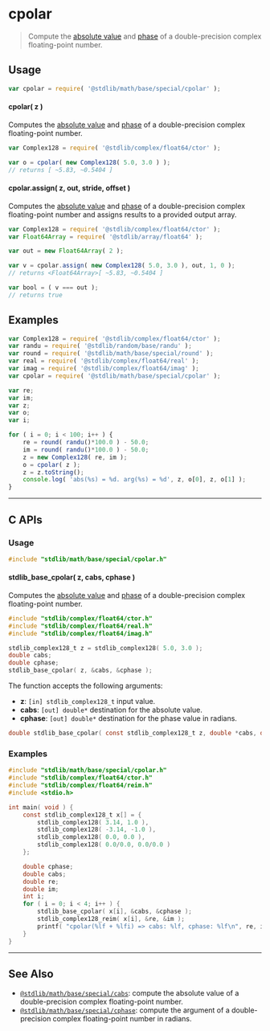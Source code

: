 <!--

@license Apache-2.0

Copyright (c) 2018 The Stdlib Authors.

Licensed under the Apache License, Version 2.0 (the "License");
you may not use this file except in compliance with the License.
You may obtain a copy of the License at

   http://www.apache.org/licenses/LICENSE-2.0

Unless required by applicable law or agreed to in writing, software
distributed under the License is distributed on an "AS IS" BASIS,
WITHOUT WARRANTIES OR CONDITIONS OF ANY KIND, either express or implied.
See the License for the specific language governing permissions and
limitations under the License.

-->

# cpolar

> Compute the [absolute value][@stdlib/math/base/special/cabs] and [phase][@stdlib/math/base/special/cphase] of a double-precision complex floating-point number.

<section class="intro">

</section>

<!-- /.intro -->

<section class="usage">

## Usage

```javascript
var cpolar = require( '@stdlib/math/base/special/cpolar' );
```

#### cpolar( z )

Computes the [absolute value][@stdlib/math/base/special/cabs] and [phase][@stdlib/math/base/special/cphase] of a double-precision complex floating-point number.

```javascript
var Complex128 = require( '@stdlib/complex/float64/ctor' );

var o = cpolar( new Complex128( 5.0, 3.0 ) );
// returns [ ~5.83, ~0.5404 ]
```

#### cpolar.assign( z, out, stride, offset )

Computes the [absolute value][@stdlib/math/base/special/cabs] and [phase][@stdlib/math/base/special/cphase] of a double-precision complex floating-point number and assigns results to a provided output array.

```javascript
var Complex128 = require( '@stdlib/complex/float64/ctor' );
var Float64Array = require( '@stdlib/array/float64' );

var out = new Float64Array( 2 );

var v = cpolar.assign( new Complex128( 5.0, 3.0 ), out, 1, 0 );
// returns <Float64Array>[ ~5.83, ~0.5404 ]

var bool = ( v === out );
// returns true
```

</section>

<!-- /.usage -->

<section class="examples">

## Examples

<!-- eslint no-undef: "error" -->

```javascript
var Complex128 = require( '@stdlib/complex/float64/ctor' );
var randu = require( '@stdlib/random/base/randu' );
var round = require( '@stdlib/math/base/special/round' );
var real = require( '@stdlib/complex/float64/real' );
var imag = require( '@stdlib/complex/float64/imag' );
var cpolar = require( '@stdlib/math/base/special/cpolar' );

var re;
var im;
var z;
var o;
var i;

for ( i = 0; i < 100; i++ ) {
    re = round( randu()*100.0 ) - 50.0;
    im = round( randu()*100.0 ) - 50.0;
    z = new Complex128( re, im );
    o = cpolar( z );
    z = z.toString();
    console.log( 'abs(%s) = %d. arg(%s) = %d', z, o[0], z, o[1] );
}
```

</section>

<!-- /.examples -->

<!-- C interface documentation. -->

* * *

<section class="c">

## C APIs

<!-- Section to include introductory text. Make sure to keep an empty line after the intro `section` element and another before the `/section` close. -->

<section class="intro">

</section>

<!-- /.intro -->

<!-- C usage documentation. -->

<section class="usage">

### Usage

```c
#include "stdlib/math/base/special/cpolar.h"
```

#### stdlib_base_cpolar( z, cabs, cphase )

Computes the [absolute value][@stdlib/math/base/special/cabs] and [phase][@stdlib/math/base/special/cphase] of a double-precision complex floating-point number.

```c
#include "stdlib/complex/float64/ctor.h"
#include "stdlib/complex/float64/real.h"
#include "stdlib/complex/float64/imag.h"

stdlib_complex128_t z = stdlib_complex128( 5.0, 3.0 );
double cabs;
double cphase;
stdlib_base_cpolar( z, &cabs, &cphase );
```

The function accepts the following arguments:

-   **z**: `[in] stdlib_complex128_t` input value.
-   **cabs**: `[out] double*` destination for the absolute value.
-   **cphase**: `[out] double*` destination for the phase value in radians.

```c
double stdlib_base_cpolar( const stdlib_complex128_t z, double *cabs, double *cphase );
```

</section>

<!-- /.usage -->

<!-- C API usage notes. Make sure to keep an empty line after the `section` element and another before the `/section` close. -->

<section class="notes">

</section>

<!-- /.notes -->

<!-- C API usage examples. -->

<section class="examples">

### Examples

```c
#include "stdlib/math/base/special/cpolar.h"
#include "stdlib/complex/float64/ctor.h"
#include "stdlib/complex/float64/reim.h"
#include <stdio.h>

int main( void ) {
    const stdlib_complex128_t x[] = {
        stdlib_complex128( 3.14, 1.0 ),
        stdlib_complex128( -3.14, -1.0 ),
        stdlib_complex128( 0.0, 0.0 ),
        stdlib_complex128( 0.0/0.0, 0.0/0.0 )
    };

    double cphase;
    double cabs;
    double re;
    double im;
    int i;
    for ( i = 0; i < 4; i++ ) {
        stdlib_base_cpolar( x[i], &cabs, &cphase );
        stdlib_complex128_reim( x[i], &re, &im );
        printf( "cpolar(%lf + %lfi) => cabs: %lf, cphase: %lf\n", re, im, cabs, cphase );
    }
}
```

</section>

<!-- /.examples -->

</section>

<!-- /.c -->

<!-- Section for related `stdlib` packages. Do not manually edit this section, as it is automatically populated. -->

<section class="related">

* * *

## See Also

-   <span class="package-name">[`@stdlib/math/base/special/cabs`][@stdlib/math/base/special/cabs]</span><span class="delimiter">: </span><span class="description">compute the absolute value of a double-precision complex floating-point number.</span>
-   <span class="package-name">[`@stdlib/math/base/special/cphase`][@stdlib/math/base/special/cphase]</span><span class="delimiter">: </span><span class="description">compute the argument of a double-precision complex floating-point number in radians.</span>

</section>

<!-- /.related -->

<!-- Section for all links. Make sure to keep an empty line after the `section` element and another before the `/section` close. -->

<section class="links">

[@stdlib/math/base/special/cabs]: https://github.com/stdlib-js/math/tree/main/base/special/cabs

[@stdlib/math/base/special/cphase]: https://github.com/stdlib-js/math/tree/main/base/special/cphase

<!-- <related-links> -->

<!-- </related-links> -->

</section>

<!-- /.links -->
